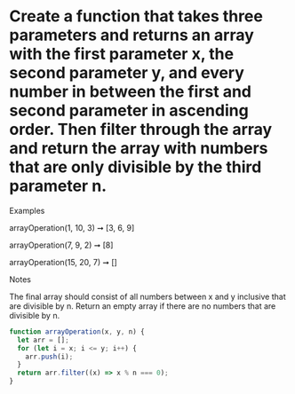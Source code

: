 # Create a function that takes three parameters and returns an array with the first parameter x, the second parameter y, and every number in between the first and second parameter in ascending order. Then filter through the array and return the array with numbers that are only divisible by the third parameter n.

Examples

arrayOperation(1, 10, 3) ➞ [3, 6, 9]

arrayOperation(7, 9, 2) ➞ [8]

arrayOperation(15, 20, 7) ➞ []

Notes

The final array should consist of all numbers between x and y inclusive that are divisible by n.
Return an empty array if there are no numbers that are divisible by n.

```javascript
function arrayOperation(x, y, n) {
  let arr = [];
  for (let i = x; i <= y; i++) {
    arr.push(i);
  }
  return arr.filter((x) => x % n === 0);
}
```
